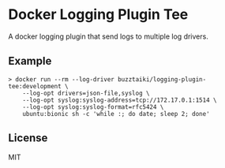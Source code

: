 # Docker Logging Plugin Tee

A docker logging plugin that send logs to multiple log drivers.

## Example

```
> docker run --rm --log-driver buzztaiki/logging-plugin-tee:development \
	--log-opt drivers=json-file,syslog \
    --log-opt syslog:syslog-address=tcp://172.17.0.1:1514 \
    --log-opt syslog:syslog-format=rfc5424 \
    ubuntu:bionic sh -c 'while :; do date; sleep 2; done'
```

## License

MIT
